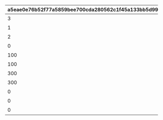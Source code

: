 |a5eae0e76b52f77a5859bee700cda280562c1f45a133bb5d99c9687f2c9edce5|50b535cca6e0fb63e51a762a574fe18d37045f9e8fe5feac55a6be3f4e5e76e3|fce6b74c0c99d29978da0b9c30b2119c94628a28fee1c3d1808dccb542d4c83e|a4664b725f8e82b091ec00662b018329e79b590abc11df7c8ab8e16cb1f7f4c7|7c65c93b824352b4b67c4067c1a775e67568e65b647a2ec5e95eccb736b7d753|1e017107b8194d6dd5d1f0758372dd4266436024954c44b2f99b9da00d2ca740|78825af900348148fbe4f6855f56a52845158e8506c4cab9575e7825ea99c795|
| --- | --- | --- | --- | --- | --- | --- |
|3|1|0|料理入手イベント|1|0|0|
|1|2|0|ダイス入手イベント1|2|0|0|
|2|2|0|ダイス入手イベント2|3|0|0|
|0|3|1|ターン数カウントスキップ|4|3|0|
|100|4|0|マイル+100%|5|2|1|
|100|5|0|ミニゲームマイル+100%|6|2|1|
|300|6|0|ショップ割引イベント|7|3|1|
|300|6|0|ショップ割引イベント|8|3|1|
|0|3|2|ターン数カウントスキップ1|98001|3|0|
|0|3|1|ターン数カウントスキップ1|98011|3|0|
|0|3|2|ターン数カウントスキップ2|98012|3|0|